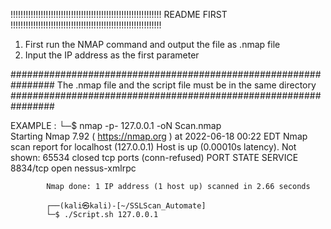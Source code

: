 !!!!!!!!!!!!!!!!!!!!!!!!!!!!!!!!!!!!!!!!!!!!!!!!!!!!!!!!!!!!
						README FIRST						
!!!!!!!!!!!!!!!!!!!!!!!!!!!!!!!!!!!!!!!!!!!!!!!!!!!!!!!!!!!!

1. First run the NMAP command and output the file as .nmap file
2. Input the IP address as the first parameter


################################################################
The .nmap file and the script file must be in the same directory
################################################################

EXAMPLE :
			└─$ nmap -p- 127.0.0.1 -oN Scan.nmap   
			Starting Nmap 7.92 ( https://nmap.org ) at 2022-06-18 00:22 EDT
			Nmap scan report for localhost (127.0.0.1)
			Host is up (0.00010s latency).
			Not shown: 65534 closed tcp ports (conn-refused)
			PORT     STATE SERVICE
			8834/tcp open  nessus-xmlrpc

			Nmap done: 1 IP address (1 host up) scanned in 2.66 seconds
			                                                                                                                                                                       
			┌──(kali㉿kali)-[~/SSLScan_Automate]
			└─$ ./Script.sh 127.0.0.1     